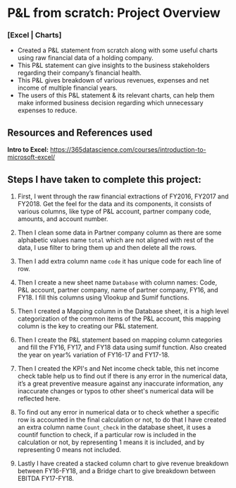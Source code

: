 # P&L from scratch: Project Overview
### [Excel | Charts]
* Created a P&L statement from scratch along with some useful charts using raw financial data of a holding company.
* This P&L statement can give insights to the business stakeholders regarding their company’s financial health.
* This P&L gives breakdown of various revenues, expenses and net income of multiple financial years.
* The users of this P&L statement & its relevant charts, can help them make informed business decision regarding which unnecessary expenses to reduce.

## Resources and References used
**Intro to Excel:** https://365datascience.com/courses/introduction-to-microsoft-excel/

## Steps I have taken to complete this project:

1. First, I went through the raw financial extractions of FY2016, FY2017 and FY2018. Get the feel for the data and its components, it consists of various columns, like type of P&L account, partner company code, amounts, and account number.

3. Then I clean some data in Partner company column as there are some alphabetic values name `total` which are not aligned with rest of the data, I use filter to bring them up and then delete all the rows.

5. Then I add extra column name `code` it has unique code for each line of row.

7. Then I create a new sheet name `Database` with column names: Code, P&L account, partner company, name of partner company, FY16, and FY18. I fill this columns using Vlookup and Sumif functions.

9. Then I created a Mapping column in the Database sheet, it is a high level categorization of the common items of the P&L account, this mapping column is the key to creating our P&L statement.

11. Then I create the P&L statement based on mapping column categories and fill the FY16, FY17, and FY18 data using sumif function. Also created the year on year% variation of FY16-17 and FY17-18. 

13. Then I created the KPI's and Net income check table, this net income check table help us to find out if there is any error in the numerical data, it’s a great preventive measure against any inaccurate information, any inaccurate changes or typos to other sheet's numerical data will be reflected here.

15. To find out any error in numerical data or to check whether a specific row is accounted in the final calculation or not, to do that I have created an extra column name `Count_check` in the database sheet, it uses a countif function to check, if a particular row is included in the calculation or not, by representing 1 means it is included, and by representing 0 means not included.

17. Lastly I have created a stacked column chart to give revenue breakdown between FY16-FY18, and a Bridge chart to give breakdown between EBITDA FY17-FY18.
  
